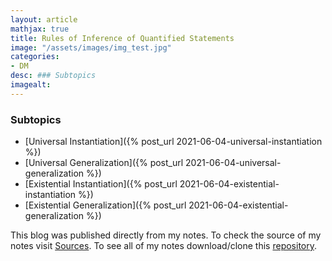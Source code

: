 ```yaml
---
layout: article
mathjax: true
title: Rules of Inference of Quantified Statements
image: "/assets/images/img_test.jpg"
categories:
- DM
desc: ### Subtopics 
imagealt: 
---
```


### Subtopics
- [Universal Instantiation]({% post_url 2021-06-04-universal-instantiation %})
- [Universal Generalization]({% post_url 2021-06-04-universal-generalization %})
- [Existential Instantiation]({% post_url 2021-06-04-existential-instantiation %})
- [Existential Generalization]({% post_url 2021-06-04-existential-generalization %})

This blog was published directly from my notes.
To check the source of my notes visit [Sources](sources.html).
To see all of my notes download/clone this [repository](https://github.com/bovem/CS).